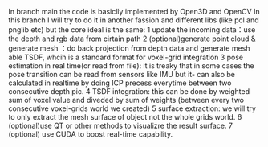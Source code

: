 In branch main the code is basiclly implemented by Open3D and OpenCV 
In this branch I will try to do it in another fassion and different libs (like pcl and pnglib etc) but the core ideal is the same: 
1 update the incoming data：use the depth and rgb data from cirtain path
2 (optional)generate point cloud & generate mesh ：do back projection from depth data and generate mesh able TSDF, whcih is a standard format for voxel-grid integration
3 pose estimation in real time(or read from file): it is treaky that in some cases the pose transition can be read from sensors like IMU but it-
  can also be calculated in realtime by doing ICP precess everytime between two consecutive depth pic. 
4 TSDF integration: this  can be done by weighted sum of voxel value and diveded by sum of weights (between every two consecutive voxel-grids world we created)
5 surface extraction: we will try to only extract the mesh surface of object not the whole grids world.
6 (optional)use QT or other methods to visualizre the result surface.
7 (optional) use CUDA to boost real-time capability.

